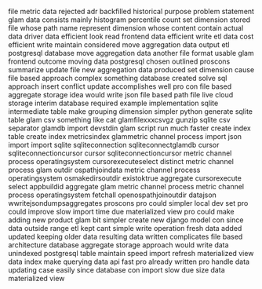 file metric data rejected adr backfilled historical purpose problem statement glam data consists mainly histogram percentile count set dimension stored file whose path name represent dimension whose content contain actual data driver data efficient look read frontend data efficient write etl data cost efficient write maintain considered move aggregation data output etl postgresql database move aggregation data another file format usable glam frontend outcome moving data postgresql chosen outlined proscons summarize update file new aggregation data produced set dimension cause file based approach complex something database created solve sql approach insert conflict update accomplishes well pro con file based aggregate storage idea would write json file based path file live cloud storage interim database required example implementation sqlite intermediate table make grouping dimension simpler python generate sqlite table glam csv something like cat glamfilexxxcsvgz gunzip sqlite csv separator glamdb import devstdin glam script run much faster create index table create index metricsindex glammetric channel process import json import import sqlite sqliteconnection sqliteconnectglamdb cursor sqliteconnectioncursor cursor sqliteconnectioncursor metric channel process operatingsystem cursorexecuteselect distinct metric channel process glam outdir ospathjoindata metric channel process operatingsystem osmakedirsoutdir existoktrue aggregate cursorexecute select appbuildid aggregate glam metric channel process metric channel process operatingsystem fetchall openospathjoinoutdir datajson wwritejsondumpsaggregates proscons pro could simpler local dev set pro could improve slow import time due materialized view pro could make adding new product glam bit simpler create new django model con since data outside range etl kept cant simple write operation fresh data added updated keeping older data resulting data written complicates file based architecture database aggregate storage approach would write data unindexed postgresql table maintain speed import refresh materialized view data index make querying data api fast pro already written pro handle data updating case easily since database con import slow due size data materialized view